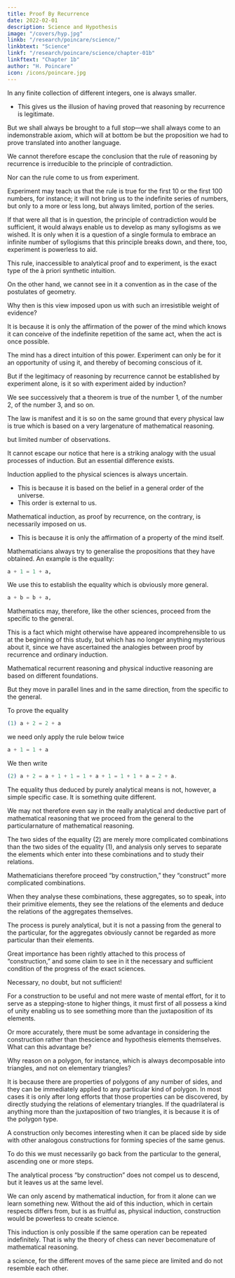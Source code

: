 ```yaml
---
title: Proof By Recurrence
date: 2022-02-01
description: Science and Hypothesis
image: "/covers/hyp.jpg"
linkb: "/research/poincare/science/"
linkbtext: "Science"
linkf: "/research/poincare/science/chapter-01b"
linkftext: "Chapter 1b"
author: "H. Poincare"
icon: /icons/poincare.jpg
---
```


<!-- VI. -->

<!-- The views upon which reasoning by recurrence is based may be exhibited in other forms; we may say, for instance, that -->

In any finite collection of different integers, one is always smaller. 
- This gives us the illusion of having proved that reasoning by recurrence is legitimate. 

But we shall always be brought to a full stop—we shall always come to an indemonstrable axiom, which will at bottom be but the proposition we had to prove translated into another language. 

We cannot therefore escape the conclusion that the rule of reasoning by recurrence is irreducible to the principle of contradiction. 

Nor can the rule come to us from experiment. 

Experiment may teach us that the rule is true for the first 10 or the first 100 numbers, for instance; it will not bring us to the indefinite series of numbers, but only to a more or less long, but always limited, portion of the series.

If that were all that is in question, the principle of contradiction would be sufficient, it would always enable us to develop as many syllogisms as we wished. It is only when it is a question of a single formula to embrace an infinite number of syllogisms that this principle breaks down, and there, too, experiment is powerless to aid. 

This rule, inaccessible to analytical proof and to experiment, is the exact type of the à priori synthetic intuition. 

On the other hand, we cannot see in it a convention as in the case of the postulates of geometry.

Why then is this view imposed upon us with such an irresistible weight of evidence? 

It is because it is only the affirmation of the power of the mind which knows it can conceive of the indefinite repetition of the same act, when the act is once possible. 

The mind has a direct intuition of this power. Experiment can only be for it an opportunity of using it, and thereby of becoming conscious of it.

But if the legitimacy of reasoning by recurrence cannot be established by experiment alone, is it so with experiment aided by induction? 

We see successively that a theorem is true of the number 1, of the number 2, of the number 3, and so on.

The law is manifest and it is so on the same ground that every physical law is true which is based on a very largenature of mathematical reasoning.

but limited number of observations.

It cannot escape our notice that here is a striking analogy with the usual processes of induction. But an essential difference exists. 

Induction applied to the physical sciences is always uncertain. 
- This is because it is based on the belief in a general order of the universe. 
- This order is external to us. 

Mathematical induction, as proof by recurrence, on the contrary, is necessarily imposed on us. 
- This is because it is only the affirmation of a property of the mind itself.


<!-- VII. -->

Mathematicians always try to generalise the propositions that they have obtained. An example is the equality:

```elixir
a + 1 = 1 + a,
```

We use this to establish the equality which is obviously more general.

```elixir
a + b = b + a,
```

Mathematics may, therefore, like the other sciences, proceed from the specific to the general. 

This is a fact which might otherwise have appeared incomprehensible to us at the beginning of this study, but which has no longer anything mysterious about it, since we have ascertained the analogies between proof by recurrence and ordinary induction.

Mathematical recurrent reasoning and physical inductive reasoning are based on different foundations. 

But they move in parallel lines and in the same direction, from the specific to the general.

To prove the equality

```elixir
(1) a + 2 = 2 + a
```

we need only apply the rule below twice

```elixir
a + 1 = 1 + a
```
We then write

```elixir
(2) a + 2 = a + 1 + 1 = 1 + a + 1 = 1 + 1 + a = 2 + a.
```

The equality thus deduced by purely analytical means is not, however, a simple specific case. It is something quite different. 

We may not therefore even say in the really analytical and deductive part of mathematical reasoning that we proceed from the general to the particularnature of mathematical reasoning.

The two sides of the equality (2) are merely more complicated combinations than the two sides of the equality (1), and analysis only
serves to separate the elements which enter into these combinations and to study their relations.

Mathematicians therefore proceed “by construction,” they “construct” more complicated combinations. 

When they analyse these combinations, these aggregates, so to speak, into their primitive elements, they see the relations of the elements and deduce the relations of the aggregates themselves. 

The process is purely analytical, but it is not a passing from the general to the particular, for the aggregates obviously cannot be regarded as more particular than their elements.

Great importance has been rightly attached to this process of “construction,” and some claim to see in it the necessary and sufficient condition of the progress of the exact sciences. 

Necessary, no doubt, but not sufficient!

For a construction to be useful and not mere waste of mental effort, for it to serve as a stepping-stone to higher things, it must first of all possess a kind of unity enabling us to see something more than the juxtaposition of its elements. 

Or more accurately, there must be some advantage in considering the construction rather than thescience and hypothesis elements themselves. What can this advantage be? 

Why reason on a polygon, for instance, which is always decomposable into triangles, and not on elementary triangles?

It is because there are properties of polygons of any number of sides, and they can be immediately applied to any particular kind of polygon. In most cases it is only after long efforts that those properties can be discovered, by directly studying the relations of elementary triangles. If
the quadrilateral is anything more than the juxtaposition of two triangles, it is because it is of the polygon type.

A construction only becomes interesting when it can be placed side by side with other analogous constructions for forming species of the same genus. 

To do this we must necessarily go back from the particular to the general, ascending one or more steps. 

The analytical process “by construction” does not compel us to descend, but it leaves us at the same level. 

We can only ascend by mathematical induction, for from it alone can we learn something new. Without the aid of this induction, which in certain
respects differs from, but is as fruitful as, physical induction, construction would be powerless to create science.

This induction is only possible if the same operation can be repeated indefinitely. That is why the theory of chess can never becomenature of mathematical reasoning.

a science, for the different moves of the same piece are
limited and do not resemble each other.
